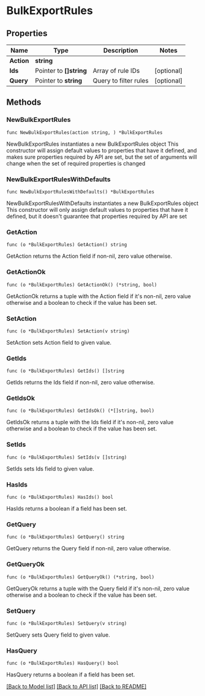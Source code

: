 # BulkExportRules

## Properties

Name | Type | Description | Notes
------------ | ------------- | ------------- | -------------
**Action** | **string** |  | 
**Ids** | Pointer to **[]string** | Array of rule IDs | [optional] 
**Query** | Pointer to **string** | Query to filter rules | [optional] 

## Methods

### NewBulkExportRules

`func NewBulkExportRules(action string, ) *BulkExportRules`

NewBulkExportRules instantiates a new BulkExportRules object
This constructor will assign default values to properties that have it defined,
and makes sure properties required by API are set, but the set of arguments
will change when the set of required properties is changed

### NewBulkExportRulesWithDefaults

`func NewBulkExportRulesWithDefaults() *BulkExportRules`

NewBulkExportRulesWithDefaults instantiates a new BulkExportRules object
This constructor will only assign default values to properties that have it defined,
but it doesn't guarantee that properties required by API are set

### GetAction

`func (o *BulkExportRules) GetAction() string`

GetAction returns the Action field if non-nil, zero value otherwise.

### GetActionOk

`func (o *BulkExportRules) GetActionOk() (*string, bool)`

GetActionOk returns a tuple with the Action field if it's non-nil, zero value otherwise
and a boolean to check if the value has been set.

### SetAction

`func (o *BulkExportRules) SetAction(v string)`

SetAction sets Action field to given value.


### GetIds

`func (o *BulkExportRules) GetIds() []string`

GetIds returns the Ids field if non-nil, zero value otherwise.

### GetIdsOk

`func (o *BulkExportRules) GetIdsOk() (*[]string, bool)`

GetIdsOk returns a tuple with the Ids field if it's non-nil, zero value otherwise
and a boolean to check if the value has been set.

### SetIds

`func (o *BulkExportRules) SetIds(v []string)`

SetIds sets Ids field to given value.

### HasIds

`func (o *BulkExportRules) HasIds() bool`

HasIds returns a boolean if a field has been set.

### GetQuery

`func (o *BulkExportRules) GetQuery() string`

GetQuery returns the Query field if non-nil, zero value otherwise.

### GetQueryOk

`func (o *BulkExportRules) GetQueryOk() (*string, bool)`

GetQueryOk returns a tuple with the Query field if it's non-nil, zero value otherwise
and a boolean to check if the value has been set.

### SetQuery

`func (o *BulkExportRules) SetQuery(v string)`

SetQuery sets Query field to given value.

### HasQuery

`func (o *BulkExportRules) HasQuery() bool`

HasQuery returns a boolean if a field has been set.


[[Back to Model list]](../README.md#documentation-for-models) [[Back to API list]](../README.md#documentation-for-api-endpoints) [[Back to README]](../README.md)


